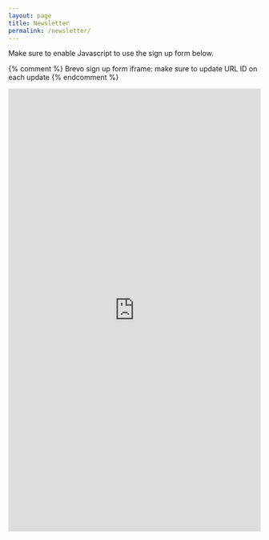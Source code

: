 ```yaml
---
layout: page
title: Newsletter
permalink: /newsletter/
---
```


Make sure to enable Javascript to use the sign up form below.

{% comment %} Brevo sign up form iframe: make sure to update URL ID on each update {% endcomment %}

<iframe width="620" height="885"
    src="https://96fed901.sibforms.com/serve/MUIFAPSV6JIwKzVTR74v39ek70lBEIe4Yb2o4r18ZuQkm4E_z8BnKg02fShbr3uSUJRI8kt8xEuyNCHDGvvqlOVXZed_AK_vWqZGrRfHoFz5q2M_cWlJkjkyF0xkcrw2pj7rGK76AwZmdRxbT_np2yEine0a2JV6uqxvceL16bsrPHJv1QZtcDJftQsQhkS18x4x2e8euIdGr3wv"
    frameborder="0" scrolling="auto" allowfullscreen
    style="display: block;margin-left: auto;margin-right: auto;max-width: 100%;">
</iframe>
